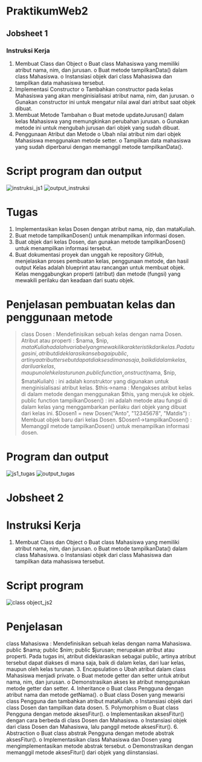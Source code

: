 # PraktikumWeb2
## Jobsheet 1
### Instruksi Kerja
1. Membuat Class dan Object
o Buat class Mahasiswa yang memiliki atribut nama, nim, dan jurusan.
o Buat metode tampilkanData() dalam class Mahasiswa.
o Instansiasi objek dari class Mahasiswa dan tampilkan data mahasiswa tersebut.
2. Implementasi Constructor
o Tambahkan constructor pada kelas Mahasiswa yang akan menginisialisasi
atribut nama, nim, dan jurusan.
o Gunakan constructor ini untuk mengatur nilai awal dari atribut saat objek dibuat.
3. Membuat Metode Tambahan
o Buat metode updateJurusan() dalam kelas Mahasiswa yang memungkinkan
perubahan jurusan.
o Gunakan metode ini untuk mengubah jurusan dari objek yang sudah dibuat.
4. Penggunaan Atribut dan Metode
o Ubah nilai atribut nim dari objek Mahasiswa menggunakan metode setter.
o Tampilkan data mahasiswa yang sudah diperbarui dengan memanggil metode
tampilkanData().
# Script program dan output
![instruksi_js1](https://github.com/user-attachments/assets/6cfa0e1c-454f-44d3-894b-ce9ca3918419)
![output_instruksi](https://github.com/user-attachments/assets/30398017-5d0d-4642-ab7a-c442004196da)


# Tugas 
1. Implementasikan kelas Dosen dengan atribut nama, nip, dan mataKuliah.
2. Buat metode tampilkanDosen() untuk menampilkan informasi dosen.
3. Buat objek dari kelas Dosen, dan gunakan metode tampilkanDosen() untuk
menampilkan informasi tersebut.
4. Buat dokumentasi proyek dan unggah ke repository GitHub, menjelaskan proses
pembuatan kelas, penggunaan metode, dan hasil output
Kelas adalah blueprint atau rancangan untuk membuat objek. Kelas menggabungkan properti (atribut) dan metode (fungsi) yang mewakili perilaku dan keadaan dari suatu objek.
# Penjelasan pembuatan kelas dan penggunaan metode
> class Dosen : Mendefinisikan sebuah kelas dengan nama Dosen.
> Atribut atau properti : $nama, $nip, $mataKuliah adalah variabel yang mewakili karakteristik dari kelas. Pada tugas ini, atribut dideklarasikan sebagai public, artinya atribut tersebut dapat diakses di mana saja, baik di dalam kelas, dari luar kelas, maupun oleh kelas turunan.
> public function __construct($nama, $nip, $mataKuliah) : ini adalah konstruktor yang digunakan untuk menginisialisasi atribut kelas.
> $this->nama : Mengakses atribut kelas di dalam metode dengan menggunakan $this, yang merujuk ke objek.
> public function tampilkanDosen() : ini adalah metode atau fungsi di dalam kelas yang menggambarkan perilaku dari objek yang dibuat dari kelas ini.
> $Dosen1 = new Dosen("Anto", "12345678", "Matdis") : Membuat objek baru dari kelas Dosen.
> $Dosen1->tampilkanDosen() : Memanggil metode tampilkanDosen() untuk menampilkan informasi dosen.
# Program dan output
![js1_tugas](https://github.com/user-attachments/assets/4e71a851-7095-4c04-9fa2-be72876ff3a2)
![output_tugas](https://github.com/user-attachments/assets/22717e9e-332c-4855-b388-586e467dd4cd)

# Jobsheet 2
# Instruksi Kerja
1. Membuat Class dan Object
o Buat class Mahasiswa yang memiliki atribut nama, nim, dan jurusan.
o Buat metode tampilkanData() dalam class Mahasiswa.
o Instansiasi objek dari class Mahasiswa dan tampilkan data mahasiswa tersebut.
# Script program
![class   object_js2](https://github.com/user-attachments/assets/e7e207b0-2678-4c3d-8335-2ac969771e62)
# Penjelasan
class Mahasiswa : Mendefinisikan sebuah kelas dengan nama Mahasiswa.
public $nama;
public $nim;
public $jurusan; merupakan atribut atau properti. Pada tugas ini, atribut dideklarasikan sebagai public, artinya atribut tersebut dapat diakses di mana saja, baik di dalam kelas, dari luar kelas, maupun oleh kelas turunan.
3. Encapsulation
o Ubah atribut dalam class Mahasiswa menjadi private.
o Buat metode getter dan setter untuk atribut nama, nim, dan jurusan.
o Demonstrasikan akses ke atribut menggunakan metode getter dan setter.
4. Inheritance
o Buat class Pengguna dengan atribut nama dan metode getNama().
o Buat class Dosen yang mewarisi class Pengguna dan tambahkan atribut
mataKuliah.
o Instansiasi objek dari class Dosen dan tampilkan data dosen.
5. Polymorphism
o Buat class Pengguna dengan metode aksesFitur().
o Implementasikan aksesFitur() dengan cara berbeda di class Dosen dan
Mahasiswa.
o Instansiasi objek dari class Dosen dan Mahasiswa, lalu panggil metode
aksesFitur().
6. Abstraction
o Buat class abstrak Pengguna dengan metode abstrak aksesFitur().
o Implementasikan class Mahasiswa dan Dosen yang mengimplementasikan
metode abstrak tersebut.
o Demonstrasikan dengan memanggil metode aksesFitur() dari objek yang
diinstansiasi.
